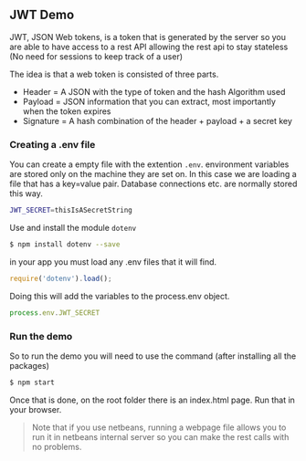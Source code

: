 ## JWT Demo

JWT, JSON Web tokens, is a token that is generated by the server so you are able to have access to a rest API allowing the rest api to stay stateless (No need for sessions to keep track of a user)

The idea is that a web token is consisted of three parts.

- Header = A JSON with the type of token and the hash Algorithm used
- Payload = JSON information that you can extract, most importantly when the token expires
- Signature = A hash combination of the header + payload + a secret key
### Creating a .env file

You can create a empty file with the extention `.env`.  environment variables are stored only on the machine they are set on.
In this case we are loading a file that has a key=value pair.  Database connections etc. are normally stored this way.

```sh
JWT_SECRET=thisIsASecretString
```

Use and install the module `dotenv`

```sh
$ npm install dotenv --save
```
in your app you must load any .env files that it will find.

```js
require('dotenv').load();
```

Doing this will add the variables to the process.env object.

```js
process.env.JWT_SECRET
```

### Run the demo

So to run the demo you will need to use the command (after installing all the packages)

```sh
$ npm start
```

Once that is done, on the root folder there is an index.html page.  Run that in your browser.

> Note that if you use netbeans, running a webpage file allows you to run it in netbeans internal server so you can make the rest calls with no problems.
